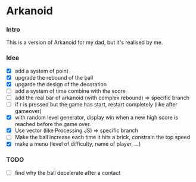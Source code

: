 # Arkanoid

### Intro
This is a version of Arkanoid for my dad, but it's realised by me.

### Idea

- [x] add a system of point
- [x] upgrade the rebound of the ball
- [x] upgarde the design of the decoration
- [ ] add a system of time combine with the score
- [ ] add the real bar of arkanoid (with complex rebound) => specific branch
- [ ] if r is pressed but the game has start, restart completely (like after gameover)
- [x] with random level generator, display win when a new high score is reached before the game over.
- [x] Use vector (like Processing JS) => specific branch
- [ ] Make the ball increase each time it hits a brick, constrain the top speed
- [x] make a menu (level of difficulty, name of player, ...)

### TODO

- [ ] find why the ball decelerate after a contact
